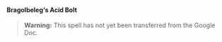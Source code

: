#### Bragolbeleg‘s Acid Bolt
<!-- previously "Acid Arrow" -->
<!-- markdownlint-disable-next-line no-emphasis-as-heading -->

> **Warning:**
> This spell has not yet been transferred from the Google Doc.

